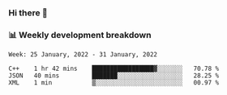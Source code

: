 ### Hi there 👋

### 📊 Weekly development breakdown
<!--START_SECTION:waka-->
```text
Week: 25 January, 2022 - 31 January, 2022

C++    1 hr 42 mins    █████████████████▓░░░░░░░   70.78 % 
JSON   40 mins         ███████░░░░░░░░░░░░░░░░░░   28.25 % 
XML    1 min           ▒░░░░░░░░░░░░░░░░░░░░░░░░   00.97 % 
```
<!--END_SECTION:waka-->
